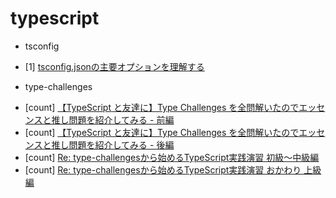 # typescript

* tsconfig
- [1] [tsconfig.jsonの主要オプションを理解する](https://qiita.com/ryokkkke/items/390647a7c26933940470)


* type-challenges
- [count] [【TypeScript と友達に】Type Challenges を全問解いたのでエッセンスと推し問題を紹介してみる - 前編](https://zenn.dev/kakekakemiya/articles/2d7a3384a5faf0)
- [count] [【TypeScript と友達に】Type Challenges を全問解いたのでエッセンスと推し問題を紹介してみる - 後編](https://zenn.dev/kakekakemiya/articles/6ea6b327aec9ea)
- [count] [Re: type-challengesから始めるTypeScript実践演習 初級〜中級編](https://zenn.dev/yskn_sid25/books/type-challenges)
- [count] [Re: type-challengesから始めるTypeScript実践演習 おかわり 上級編](https://zenn.dev/yskn_sid25/books/type-challenges-hard)